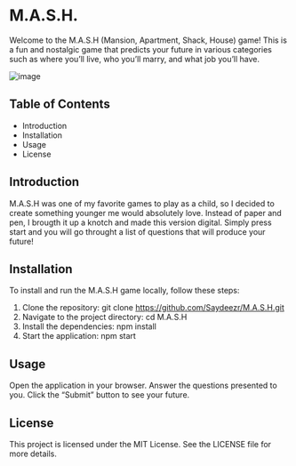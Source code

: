 # M.A.S.H.
Welcome to the M.A.S.H (Mansion, Apartment, Shack, House) game! This is a fun and nostalgic game that predicts your future in various categories such as where you’ll live, who you’ll marry, and what job you’ll have.

![image](https://github.com/user-attachments/assets/2e844e29-1e8a-4fe4-a18b-4a70cd746ede)

## Table of Contents
- Introduction
- Installation
- Usage
- License
  
## Introduction
M.A.S.H was one of my favorite games to play as a child, so I decided to create something younger me would absolutely love. Instead of paper and pen, I brougth it up a knotch and made this version digital. Simply press start and you will go throught a list of questions that will produce your future!

## Installation
To install and run the M.A.S.H game locally, follow these steps:
1. Clone the repository:
git clone https://github.com/Saydeezr/M.A.S.H.git
2. Navigate to the project directory:
cd M.A.S.H
3. Install the dependencies:
npm install
4. Start the application:
npm start

## Usage
Open the application in your browser.
Answer the questions presented to you.
Click the “Submit” button to see your future.

## License
This project is licensed under the MIT License. See the LICENSE file for more details.
